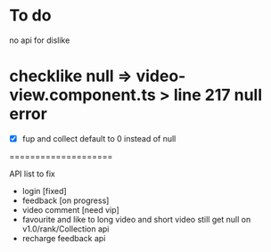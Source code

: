 # To do

no api for dislike 

# checklike null => video-view.component.ts > line 217 null error 

-[x] fup and collect default to 0 instead of null





====================


API list to fix

- login [fixed]
- feedback [on progress]
- video comment [need vip]
- favourite and like to long video and short video still get null on v1.0/rank/Collection api
- recharge feedback api
